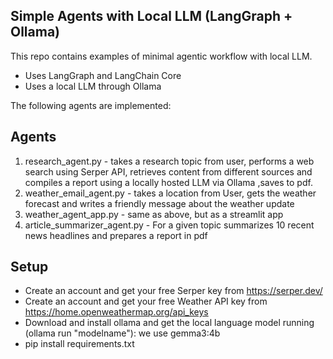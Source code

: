 ## Simple Agents with Local LLM (LangGraph + Ollama)

This repo contains examples of minimal agentic workflow with local LLM. 

- Uses LangGraph and LangChain Core
- Uses a local LLM through Ollama

The following agents are implemented: 

## Agents
1. research_agent.py - takes a research topic from user, performs a web search using Serper API, retrieves content from different sources and compiles a report using a locally hosted LLM via Ollama ,saves to pdf.
2. weather_email_agent.py - takes a location from User, gets the weather forecast and writes a friendly message about the weather update
3. weather_agent_app.py - same as above, but as a streamlit app
4. article_summarizer_agent.py - For a given topic summarizes 10 recent news headlines and prepares a report in pdf

## Setup

- Create an account and get your free Serper key from https://serper.dev/
- Create an account and get your free Weather API key from https://home.openweathermap.org/api_keys
- Download and install ollama and get the local language model running (ollama run "modelname"): we use gemma3:4b
- pip install requirements.txt

